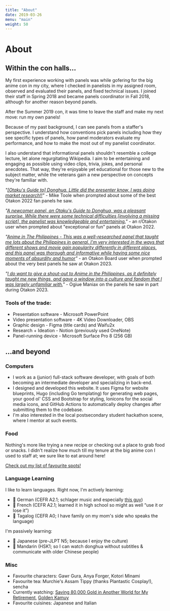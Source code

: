 ```yaml
---
title: "About"
date: 2019-03-26
menu: "main"
weight: 50
---
```

# About

## Within the con halls...

My first experience working with panels was while gofering for the big anime con in my city, where I checked in panelists in my assigned room, observed and evaluated their panels, and fixed technical issues. I joined their staff in Spring 2018 and became panels coordinator in Fall 2018, although for another reason beyond panels.

After the Summer 2019 con, it was time to leave the staff and make my next move: run my own panels!

Because of my past background, I can see panels from a staffer's perspective. I understand how conventions pick panels including how they see specific types of panels, how panel moderators evaluate my performance, and how to make the most out of my panelist coordinator.

I also understand that informational panels shouldn't resemble a college lecture, let alone regurgitating Wikipedia. I aim to be entertaining and engaging as possible using video clips, trivia, jokes, and personal anecdotes. That way, they're enjoyable yet educational for those new to the subject matter, while the veterans gain a new perspective on concepts they're familiar with.

*"[[Otaku's Guide to] Donghua. Little did the presenter know, I was doing market research!!](https://twitter.com/MichaelToole/status/1554256205903790080)"* - Mike Toole when prompted about some of the best Otakon 2022 fan panels he saw.

*"[A newcomer panel, an Otaku's Guide to Donghua, was a pleasant surprise. While there were some technical difficulties [involving a missing script], the panelist was knowledgeable and entertaining.](https://old.reddit.com/r/Otakon/comments/wdp3vc/panel_feedback/iik5awf/)"* - an r/Otakon user when prompted about "exceptional or fun" panels at Otakon 2022.

*"[Anime in The Philippines - This was a well-researched panel that taught me lots about the Philippines in general. I'm very interested in the ways that different shows and movie gain popularity differently in different places, and this panel was thorough and informative while having some nice moments of absurdity and humor](https://board.otakon.com/index.php?/topic/30272-panel-feedback-2023/&tab=comments#comment-321085)"* - an Otakon Board user when prompted about the very best panels he saw at Otakon 2023.

*"[I do want to give a shout-out to Anime in the Philippines, as it definitely taught me new things, and gave a window into a culture and fandom that I was largely unfamiliar with.](https://ogiuemaniax.com/2023/08/27/tomoyo-the-time-has-come-to-demonstrate-our-power-otakon-2023/)"* - Ogiue Maniax on the panels he saw in part during Otakon 2023.

### Tools of the trade:

* Presentation software - Microsoft PowerPoint
* Video presentation software - 4K Video Downloader, OBS
* Graphic design - Figma (title cards) and Waifu2x
* Research + Ideation - Notion (previously used OneNote)
* Panel-running device - Microsoft Surface Pro 8 (256 GB)

## ...and beyond

### Computers
* I work as a (junior) full-stack software developer, with goals of both becoming an intermediate developer and specializing in back-end.
* I designed and developed this website. It uses Figma for website blueprints, Hugo (including Go templating) for generating web pages, your good ol' CSS and Bootstrap for styling, Ionicons for the social media icons, and GitHub Actions to automatically deploy changes after submitting them to the codebase.
* I'm also interested in the local postsecondary student hackathon scene, where I mentor at such events.
   
### Food
Nothing's more like trying a new recipe or checking out a place to grab food or snacks. I didn't realize how much till my tenure at the big anime con I used to staff at; we sure like to eat around here!

[Check out my list of favourite spots!](/more/food-suggestions)

### Language Learning
I like to learn languages. Right now, I'm actively learning:

* :pretzel: German (CEFR A2.1; schlager music and especially [this guy](https://www.youtube.com/watch?v=YKSaAeyWCeM))
* :croissant: French (CEFR A2.1; learned it in high school so might as well “use it or lose it”)
* :poultry_leg: Tagalog (CEFR A0; I have family on my mom's side who speaks the language)

I'm passively learning:
* :sushi: Japanese (pre-JLPT N5; because I enjoy the culture)
* :dumpling: Mandarin (HSK1; so I can watch donghua without subtitles & communicate with older Chinese people)

### Misc
* Favourite characters: Gawr Gura, Anya Forger, Kotori Minami
* Favourite tea: Murchie's Assam Tippy (thanks Plantastic Cosplay!), sencha
* Currently watching: [Saving 80,000 Gold in Another World for My Retirement](https://myanimelist.net/anime/52461/Rougo_ni_Sonaete_Isekai_de_8-manmai_no_Kinka_wo_Tamemasu), [Golden Kamuy](https://myanimelist.net/anime/36028/Golden_Kamuy)
* Favourite cuisines: Japanese and Italian